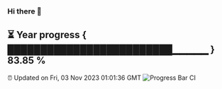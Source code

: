 ### Hi there 👋
⏳ Year progress { █████████████████████████▁▁▁▁▁ } 83.85 %
---
⏰ Updated on Fri, 03 Nov 2023 01:01:36 GMT
![Progress Bar CI](https://github.com/liununu/liununu/workflows/Progress%20Bar%20CI/badge.svg)
